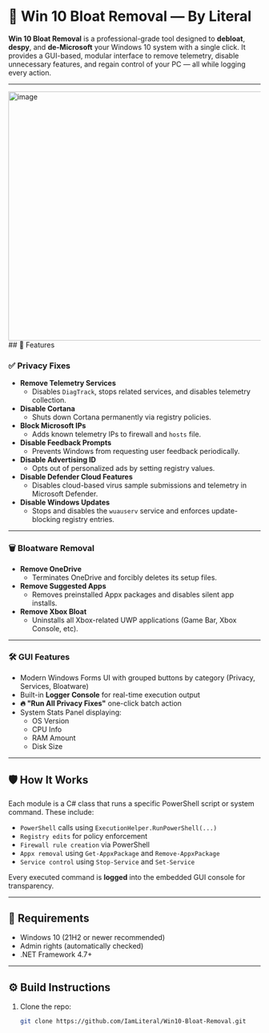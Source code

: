 ﻿# 🚀 Win 10 Bloat Removal — By Literal

**Win 10 Bloat Removal** is a professional-grade tool designed to **debloat**, **despy**, and **de-Microsoft** your Windows 10 system with a single click. It provides a GUI-based, modular interface to remove telemetry, disable unnecessary features, and regain control of your PC — all while logging every action.

---
<img width="846" height="497" alt="image" src="https://github.com/user-attachments/assets/5d4c46ae-52d0-4f3f-8e3d-92a0f6672144" />
## 🧠 Features

### ✅ Privacy Fixes
- **Remove Telemetry Services**
  - Disables `DiagTrack`, stops related services, and disables telemetry collection.
- **Disable Cortana**
  - Shuts down Cortana permanently via registry policies.
- **Block Microsoft IPs**
  - Adds known telemetry IPs to firewall and `hosts` file.
- **Disable Feedback Prompts**
  - Prevents Windows from requesting user feedback periodically.
- **Disable Advertising ID**
  - Opts out of personalized ads by setting registry values.
- **Disable Defender Cloud Features**
  - Disables cloud-based virus sample submissions and telemetry in Microsoft Defender.
- **Disable Windows Updates**
  - Stops and disables the `wuauserv` service and enforces update-blocking registry entries.

---
 
### 🗑️ Bloatware Removal
- **Remove OneDrive**
  - Terminates OneDrive and forcibly deletes its setup files.
- **Remove Suggested Apps**
  - Removes preinstalled Appx packages and disables silent app installs.
- **Remove Xbox Bloat**
  - Uninstalls all Xbox-related UWP applications (Game Bar, Xbox Console, etc).

---

### 🛠️ GUI Features
- Modern Windows Forms UI with grouped buttons by category (Privacy, Services, Bloatware)
- Built-in **Logger Console** for real-time execution output
- **🔥 "Run All Privacy Fixes"** one-click batch action
- System Stats Panel displaying:
  - OS Version
  - CPU Info
  - RAM Amount
  - Disk Size

---

## 🛡️ How It Works

Each module is a C# class that runs a specific PowerShell script or system command. These include:

- `PowerShell` calls using `ExecutionHelper.RunPowerShell(...)`
- `Registry edits` for policy enforcement
- `Firewall rule creation` via PowerShell
- `Appx removal` using `Get-AppxPackage` and `Remove-AppxPackage`
- `Service control` using `Stop-Service` and `Set-Service`

Every executed command is **logged** into the embedded GUI console for transparency.

---

## 🧪 Requirements

- Windows 10 (21H2 or newer recommended)
- Admin rights (automatically checked)
- .NET Framework 4.7+

---

## ⚙️ Build Instructions

1. Clone the repo:
   ```bash
   git clone https://github.com/IamLiteral/Win10-Bloat-Removal.git
